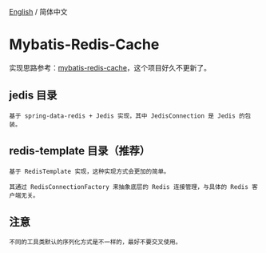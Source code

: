 [English](./README.md) / 简体中文

<h1>Mybatis-Redis-Cache</h1>

实现思路参考：[mybatis-redis-cache](https://mybatis.org/redis-cache/)，这个项目好久不更新了。
 
## jedis 目录


    基于 spring-data-redis + Jedis 实现，其中 JedisConnection 是 Jedis 的包装。


## redis-template 目录（推荐）


    基于 RedisTemplate 实现，这种实现方式会更加的简单。

    其通过 RedisConnectionFactory 来抽象底层的 Redis 连接管理，与具体的 Redis 客户端无关。

## 注意


    不同的工具类默认的序列化方式是不一样的，最好不要交叉使用。